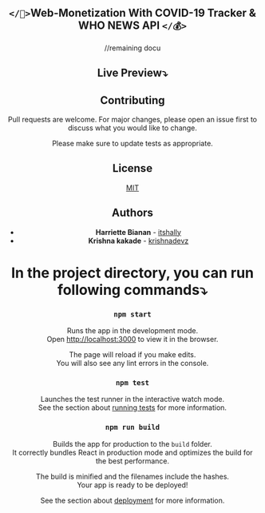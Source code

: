 <div style="text-align:center" align="center">
<h2><code>&lt;/🌠&gt;</code>Web-Monetization With COVID-19 Tracker & WHO NEWS API <code>&lt;/💰&gt;</code></h2>


//remaining docu





## Live Preview⤵


## Contributing
Pull requests are welcome. For major changes, please open an issue first to discuss what you would like to change.

Please make sure to update tests as appropriate.

## License
[MIT](https://choosealicense.com/licenses/mit/)

## Authors

* **Harriette Bianan** - [itshally](https://itshally.netlify.app/)
* **Krishna kakade**  - [krishnadevz](https://github.com/krishnadevz)


# In the project directory, you can run following commands⤵

### `npm start`

Runs the app in the development mode.<br />
Open [http://localhost:3000](http://localhost:3000) to view it in the browser.

The page will reload if you make edits.<br />
You will also see any lint errors in the console.

### `npm test`

Launches the test runner in the interactive watch mode.<br />
See the section about [running tests](https://facebook.github.io/create-react-app/docs/running-tests) for more information.

### `npm run build`

Builds the app for production to the `build` folder.<br />
It correctly bundles React in production mode and optimizes the build for the best performance.

The build is minified and the filenames include the hashes.<br />
Your app is ready to be deployed!

See the section about [deployment](https://facebook.github.io/create-react-app/docs/deployment) for more information.

</div>
